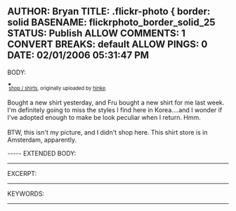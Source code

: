 AUTHOR: Bryan
TITLE: .flickr-photo { border: solid
BASENAME: flickrphoto_border_solid_25
STATUS: Publish
ALLOW COMMENTS: 1
CONVERT BREAKS: __default__
ALLOW PINGS: 0
DATE: 02/01/2006 05:31:47 PM
-----
BODY:
<style type="text/css">
.flickr-photo { border: solid 2px #000000; }
.flickr-yourcomment { }
.flickr-frame { text-align: left; padding: 3px; }
.flickr-caption { font-size: 0.8em; margin-top: 0px; }
</style>

<div class="flickr-frame">
	<a href="http://www.flickr.com/photos/hinke/91764087/" title="photo sharing"><img src="http://static.flickr.com/26/91764087_fd072dc4ed.jpg" class="flickr-photo" alt="" /></a>
<br />
	<span class="flickr-caption"><a href="http://www.flickr.com/photos/hinke/91764087/">shop / shirts</a>, originally uploaded by <a href="http://www.flickr.com/people/hinke/">hinke</a>.</span>
</div>
				
<p class="flickr-yourcomment">
	Bought a new shirt yesterday, and Fru bought a new shirt for me last week. I'm definitely going to miss the styles I find here in Korea....and I wonder if I've adopted enough to make be look peculiar when I return. Hmm.<br />
<br />
BTW, this isn't my picture, and I didn't shop here. This shirt store is in Amsterdam, apparently.
</p>
-----
EXTENDED BODY:

-----
EXCERPT:

-----
KEYWORDS:

-----


